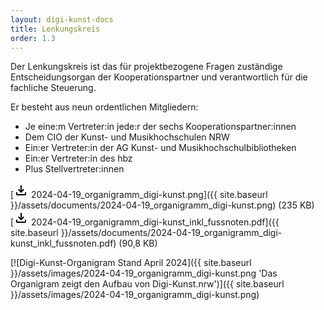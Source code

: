 ```yaml
---
layout: digi-kunst-docs
title: Lenkungskreis
order: 1.3
---
```


Der Lenkungskreis ist das für projektbezogene Fragen zuständige Entscheidungsorgan der Kooperationspartner und verantwortlich für die fachliche Steuerung. 

Er besteht aus neun ordentlichen Mitgliedern:

* Je eine:m Vertreter:in jede:r der sechs Kooperationspartner:innen
* Dem CIO der Kunst- und Musikhochschulen NRW
* Ein:er Vertreter:in der AG Kunst- und Musikhochschulbibliotheken
* Ein:er Vertreter:in des hbz
* Plus Stellvertreter:innen

[<svg class="download-icon" xmlns="http://www.w3.org/2000/svg" height="24" viewBox="0 -960 960 960" width="24"><path d="M480-320 280-520l56-58 104 104v-326h80v326l104-104 56 58-200 200ZM240-160q-33 0-56.5-23.5T160-240v-120h80v120h480v-120h80v120q0 33-23.5 56.5T720-160H240Z"/></svg> 2024-04-19_organigramm_digi-kunst.png]({{ site.baseurl }}/assets/documents/2024-04-19_organigramm_digi-kunst.png) (235 KB)  
[<svg class="download-icon" xmlns="http://www.w3.org/2000/svg" height="24" viewBox="0 -960 960 960" width="24"><path d="M480-320 280-520l56-58 104 104v-326h80v326l104-104 56 58-200 200ZM240-160q-33 0-56.5-23.5T160-240v-120h80v120h480v-120h80v120q0 33-23.5 56.5T720-160H240Z"/></svg> 2024-04-19_organigramm_digi-kunst_inkl_fussnoten.pdf]({{ site.baseurl }}/assets/documents/2024-04-19_organigramm_digi-kunst_inkl_fussnoten.pdf) (90,8 KB)

[![Digi-Kunst-Organigram Stand April 2024]({{ site.baseurl }}/assets/images/2024-04-19_organigramm_digi-kunst.png 'Das Organigram zeigt den Aufbau von Digi-Kunst.nrw')]({{ site.baseurl }}/assets/images/2024-04-19_organigramm_digi-kunst.png)